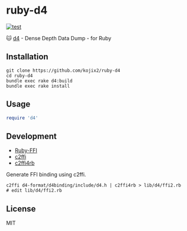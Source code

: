 # ruby-d4

[![test](https://github.com/kojix2/ruby-d4/actions/workflows/test.yml/badge.svg)](https://github.com/kojix2/ruby-d4/actions/workflows/test.yml)

:cat: [d4](https://github.com/38/d4-format) - Dense Depth Data Dump - for Ruby

## Installation

```
git clone https://github.com/kojix2/ruby-d4
cd ruby-d4
bundle exec rake d4:build
bundle exec rake install
```

## Usage

```ruby
require 'd4'
```

## Development

- [Ruby-FFI](https://github.com/ffi/ffi)
- [c2ffi](https://github.com/rpav/c2ffi)
- [c2ffi4rb](https://github.com/kojix2/c2ffi4rb)

Generate FFI binding using c2ffi.

```
c2ffi d4-format/d4binding/include/d4.h | c2ffi4rb > lib/d4/ffi2.rb
# edit lib/d4/ffi2.rb
```

## License

MIT
